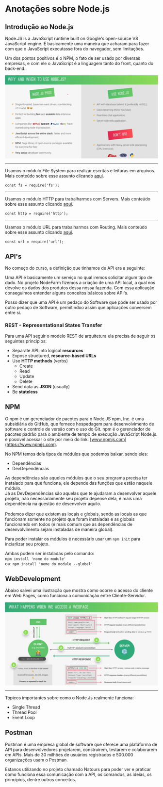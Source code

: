# Anotações sobre Node.js

## Introdução ao Node.js

Node.JS is a JavaScript runtime built on Google's open-source V8 JavaScript engine. É basicamente uma maneira que acharam para fazer com que o JavaScript executasse fora do navegador, sem limitações.

Um dos pontos positivos é o NPM, o fato de ser usado por diversas empresas, e com ele o JavaScript é a linguagem tanto do front, quanto do back-end.

![Node.JS](Imagens/NodePros.png)

---

Usamos o módulo File System para realizar escritas e leituras em arquivos. Mais conteúdo sobre esse assunto clicando [aqui](https://www.w3schools.com/nodejs/nodejs_filesystem.asp "File System Module").

```
const fs = require('fs');
```

---

Usamos o módulo HTTP para trabalharmos com Servers. Mais conteúdo sobre esse assunto clicando [aqui](https://www.w3schools.com/nodejs/nodejs_http.asp "HTTP Module").

```
const http = require('http');
```

---

Usamos o módulo URL para trabalharmos com Routing. Mais conteúdo sobre esse assunto clicando [aqui](https://www.w3schools.com/nodejs/nodejs_url.asp "URL Module").

```
const url = require('url');
```

## API's

No começo do curso, a definição que tinhamos de API era a seguinte:

Uma API é basicamente um serviço no qual iremos solicitar algum tipo de dado. No projeto NodeFarm fizemos a criação de uma API local, a qual nos devolve os dados dos produtos dessa nossa fazenda. Com essa aplicação conseguimos entender alguns conceitos básicos sobre API's.

Posso dizer que uma API é um pedaço do Software que pode ser usado por outro pedaço de Software, permitindoo assim que aplicações conversem entre si.

### REST - Representational States Transfer

Para uma API seguir o modelo REST de arquitetura ela precisa de seguir os seguintes princípios:

- Separate API into logical **resources**
- Expose structured, **resource-based URLs**
- Use **HTTP methods** (verbs)
  - Create
  - Read
  - Update
  - Delete
- Send data as **JSON** (usually)
- Be **stateless**

## NPM

O npm é um gerenciador de pacotes para o Node.JS npm, Inc. é uma subsidiária do GitHub, que fornece hospedagem para desenvolvimento de software e controle de versão com o uso do Git. npm é o gerenciador de pacotes padrão para o ambiente de tempo de execução JavaScript Node.js. è possível acessar o site por meio do link: [www.npmjs.com](https://www.npmjs.com).

No NPM temos dois tipos de módulos que podemos baixar, sendo eles:

- Dependências
- DevDependências

As dependências são aqueles módulos que o seu programa precisa ter instalado para que funciona, ele depende das funções que estão naquele módulo.
\
Já as DevDependências são aquelas que te ajudaram a desenvolver aquele projeto, não necessariamente seu projeto depense dela, é mais uma dependência na questão de desenvolver aquilo.
\
\
Podemos dizer que existem as locais e globais, sendo as locais as que funcionam somente no projeto que foram instaladas e as globais funcionando em todos (é mais comum que as dependências de desenvolvimento sejam instaladas de maneira global).

Para poder instalar os módulos é necessário usar um `npm init` para inciarlizar seu projeto.

Ambas podem ser instaladas pelo comando:\
 `npm install 'nome do module'`\
 ou: `npm install 'nome do module --global'`

## WebDevelopment

Abaixo salvei uma ilustração que mostra como ocorre o acesso do cliente em Web Pages, como funciona a comunicação entre Cliente-Servidor.

![Como funciona a comunicação do Cliente-Server](Imagens/ClientServer.png)

---

Tópicos importantes sobre como o Node.Js realmente funciona:

- Single Thread
- Thread Pool
- Event Loop

## Postman

Postman é uma empresa global de software que oferece uma plataforma de API para desenvolvedores projetarem, construírem, testarem e colaborarem em APIs. Mais de 30 milhões de usuários registrados e 500.000 organizações usam o Postman.

Estanos utilizando no projeto chamado Natours para poder ver e praticar como funciona essa comunicação com a API, os comandos, as ideias, os princípios, dentre outros conceitos.

